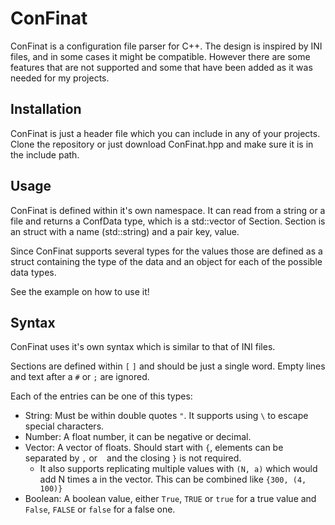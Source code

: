 # ConFinat

ConFinat is a configuration file parser for C++. 
The design is inspired by INI files, and in some cases it might be compatible. 
However there are some features that are not supported and some that have been added as it was needed for my projects.


## Installation

ConFinat is just a header file which you can include in any of your projects.
Clone the repository or just download ConFinat.hpp and make sure it is in the include path.

## Usage

ConFinat is defined within it's own namespace. It can read from a string or a file and returns a ConfData type, 
which is a std::vector of Section. Section is an struct with a name (std::string) and a pair key, value.

Since ConFinat supports several types for the values those are defined as a struct containing the type of the data
and an object for each of the possible data types.

See the example on how to use it!

## Syntax
ConFinat uses it's own syntax which is similar to that of INI files.

Sections are defined within `[` `]` and should be just a single word.
Empty lines and text after a `#` or `;` are ignored.

Each of the entries can be one of this types:
- String: Must be within double quotes `"`. It supports using `\` to escape special characters.
- Number: A float number, it can be negative or decimal.
- Vector: A vector of floats. Should start with `{`, elements can be separated by `,` or ` ` and the closing `}` is not required. 
    - It also supports replicating multiple values with `(N, a)` which would add N times a in the vector. This can be combined like `{300, (4, 100)}`
- Boolean: A boolean value, either `True`, `TRUE` or `true` for a true value and `False`, `FALSE` or `false` for a false one.
